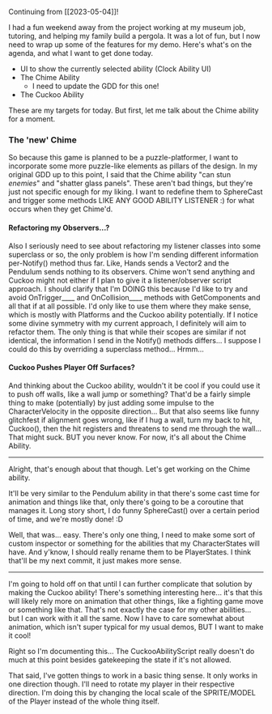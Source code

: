 Continuing from [[2023-05-04]]!

I had a fun weekend away from the project working at my museum job, tutoring, and helping my family build a pergola. It was a lot of fun, but I now need to wrap up some of the features for my demo. Here's what's on the agenda, and what I want to get done today.
- UI to show the currently selected ability (Clock Ability UI)
- The Chime Ability
	-  I need to update the GDD for this one!
- The Cuckoo Ability

These are my targets for today. But first, let me talk about the Chime ability for a moment.

### The 'new' Chime
So because this game is planned to be a puzzle-platformer, I want to incorporate some more puzzle-like elements as pillars of the design. In my original GDD up to this point, I said that the Chime ability "can stun *enemies*" and "shatter glass panels". These aren't bad things, but they're just not specific enough for my liking.
I want to redefine them to SphereCast and trigger some methods LIKE ANY GOOD ABILITY LISTENER :) for what occurs when they get Chime'd.

#### Refactoring my Observers...?
Also I seriously need to see about refactoring my listener classes into some superclass or so, the only problem is how I'm sending different information per-Notify() method thus far. Like, Hands sends a Vector2 and the Pendulum sends nothing to its observers. Chime won't send anything and Cuckoo might not either if I plan to give it a listener/observer script approach.
	I should clarify that I'm DOING this because I'd like to try and avoid OnTrigger____ and OnCollision____ methods with GetComponents and all that if at all possible. I'd only like to use them where they make sense, which is mostly with Platforms and the Cuckoo ability potentially.
If I notice some divine symmetry with my current approach, I definitely will aim to refactor them. The only thing is that while their scopes are similar if not identical, the information I send in the Notify() methods differs... I suppose I could do this by overriding a superclass method... Hrmm...

#### Cuckoo Pushes Player Off Surfaces?
And thinking about the Cuckoo ability, wouldn't it be cool if you could use it to push off walls, like a wall jump or something? That'd be a fairly simple thing to make (potentially) by just adding some impulse to the CharacterVelocity in the opposite direction... But that also seems like funny glitchfest if alignment goes wrong, like if I hug a wall, turn my back to hit, Cuckoo(), then the hit registers and threatens to send me through the wall... That might suck. BUT you never know. For now, it's all about the Chime Ability.

---

Alright, that's enough about that though. Let's get working on the Chime ability.

It'll be very similar to the Pendulum ability in that there's some cast time for animation and things like that, only there's going to be a coroutine that manages it. Long story short, I do funny SphereCast() over a certain period of time, and we're mostly done! :D

Well, that was... easy. There's only one thing, I need to make some sort of custom inspector or something for the abilities that my CharacterStates will have. And y'know, I should really rename them to be PlayerStates. I think that'll be my next commit, it just makes more sense.

---

I'm going to hold off on that until I can further complicate that solution by making the Cuckoo ability! There's something interesting here... it's that this will likely rely more on animation that other things, like a fighting game move or something like that. That's not exactly the case for my other abilities... but I can work with it all the same. Now I have to care somewhat about animation, which isn't super typical for my usual demos, BUT I want to make it cool!

Right so I'm documenting this... The CuckooAbilityScript really doesn't do much at this point besides gatekeeping the state if it's not allowed.

That said, I've gotten things to work in a basic thing sense. It only works in one direction though. I'll need to rotate my player in their respective direction. I'm doing this by changing the local scale of the SPRITE/MODEL of the Player instead of the whole thing itself.